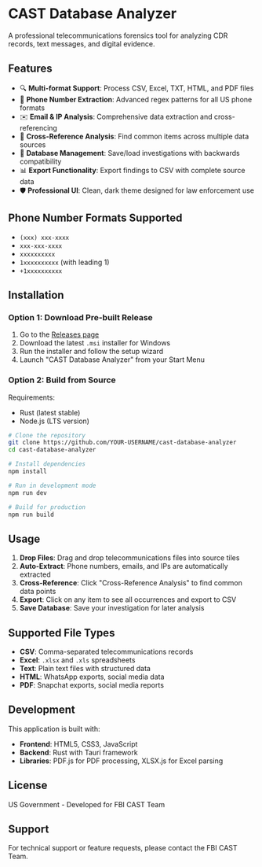 # CAST Database Analyzer

A professional telecommunications forensics tool for analyzing CDR records, text messages, and digital evidence.

## Features

- 🔍 **Multi-format Support**: Process CSV, Excel, TXT, HTML, and PDF files
- 📱 **Phone Number Extraction**: Advanced regex patterns for all US phone formats
- ✉️ **Email & IP Analysis**: Comprehensive data extraction and cross-referencing
- 🎯 **Cross-Reference Analysis**: Find common items across multiple data sources
- 💾 **Database Management**: Save/load investigations with backwards compatibility
- 📊 **Export Functionality**: Export findings to CSV with complete source data
- 🛡️ **Professional UI**: Clean, dark theme designed for law enforcement use

## Phone Number Formats Supported

- `(xxx) xxx-xxxx`
- `xxx-xxx-xxxx`
- `xxxxxxxxxx`
- `1xxxxxxxxxx` (with leading 1)
- `+1xxxxxxxxxx`

## Installation

### Option 1: Download Pre-built Release

1. Go to the [Releases page](../../releases)
2. Download the latest `.msi` installer for Windows
3. Run the installer and follow the setup wizard
4. Launch "CAST Database Analyzer" from your Start Menu

### Option 2: Build from Source

Requirements:
- Rust (latest stable)
- Node.js (LTS version)

```bash
# Clone the repository
git clone https://github.com/YOUR-USERNAME/cast-database-analyzer
cd cast-database-analyzer

# Install dependencies
npm install

# Run in development mode
npm run dev

# Build for production
npm run build
```

## Usage

1. **Drop Files**: Drag and drop telecommunications files into source tiles
2. **Auto-Extract**: Phone numbers, emails, and IPs are automatically extracted
3. **Cross-Reference**: Click "Cross-Reference Analysis" to find common data points
4. **Export**: Click on any item to see all occurrences and export to CSV
5. **Save Database**: Save your investigation for later analysis

## Supported File Types

- **CSV**: Comma-separated telecommunications records
- **Excel**: `.xlsx` and `.xls` spreadsheets
- **Text**: Plain text files with structured data
- **HTML**: WhatsApp exports, social media data
- **PDF**: Snapchat exports, social media reports

## Development

This application is built with:
- **Frontend**: HTML5, CSS3, JavaScript
- **Backend**: Rust with Tauri framework
- **Libraries**: PDF.js for PDF processing, XLSX.js for Excel parsing

## License

US Government - Developed for FBI CAST Team

## Support

For technical support or feature requests, please contact the FBI CAST Team.
